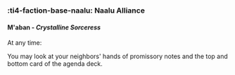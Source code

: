 ### :ti4-faction-base-naalu: **Naalu Alliance**

####  M'aban - _Crystalline Sorceress_

At any time:

You may look at your neighbors' hands of promissory notes and the top and bottom card of the agenda deck.
